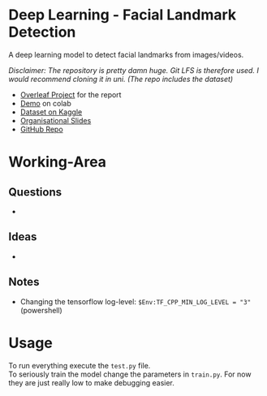 # Deep Learning - Facial Landmark Detection
A deep learning model to detect facial landmarks from images/videos.

_Disclaimer: The repository is pretty damn huge. Git LFS is therefore used. I would recommend cloning it in uni. (The repo includes the dataset)_

+ [Overleaf Project](https://www.overleaf.com/8268422246bjnxsrvsbqxn) for the report
+ [Demo](https://colab.research.google.com/github/StrangeGirlMurph/DeepLearning-FacialLandmarkDetection/blob/master/demo.ipynb) on colab
+ [Dataset on Kaggle](https://www.kaggle.com/c/facial-keypoints-detection/overview)
+ [Organisational Slides](https://docs.google.com/presentation/d/1Lbggpj_nj4RomOm4q35XUcoOoDsIDvT18GLpOIygC2Q/edit#slide=id.p)
+ [GitHub Repo](https://github.com/StrangeGirlMurph/DeepLearning-FacialLandmarkDetection)

# Working-Area
## Questions
+ 
## Ideas
+
## Notes
+ Changing the tensorflow log-level: `$Env:TF_CPP_MIN_LOG_LEVEL = "3"` (powershell)

# Usage
To run everything execute the `test.py` file.  
To seriously train the model change the parameters in `train.py`. For now they are just really low to make debugging easier.